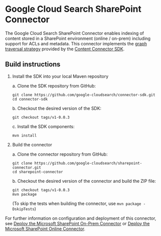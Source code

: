 # Google Cloud Search SharePoint Connector

The Google Cloud Search SharePoint Connector enables indexing of content stored in a SharePoint
environment (online / on-prem) including support for ACLs and metadata. This connector implements
the [graph traversal strategy](https://developers.google.com/cloud-search/docs/guides/content-connector#graph-traversal) provided by the 
[Content Connector SDK](https://developers.google.com/cloud-search/docs/guides/content-connector).

## Build instructions

1. Install the SDK into your local Maven repository

   a. Clone the SDK repository from GitHub:
      ```
      git clone https://github.com/google-cloudsearch/connector-sdk.git
      cd connector-sdk
      ```

   b. Checkout the desired version of the SDK:
      ```
      git checkout tags/v1-0.0.3
      ```

   c. Install the SDK components:
      ```
      mvn install
      ```

2. Build the connector

   a. Clone the connector repository from GitHub:
      ```
      git clone https://github.com/google-cloudsearch/sharepoint-connector.git
      cd sharepoint-connector
      ```

   b. Checkout the desired version of the connector and build the ZIP file:
      ```
      git checkout tags/v1-0.0.3
      mvn package
      ```
      (To skip the tests when building the connector, use `mvn package -DskipTests`)

For further information on configuration and deployment of this connector, see
[Deploy the Microsoft SharePoint On-Prem Connector](https://developers.google.com/cloud-search/docs/guides/sharepoint-on-prem-connector)
or [Deploy the Microsoft SharePoint Online Connector](https://developers.google.com/cloud-search/docs/guides/sharepoint-online-connector).
